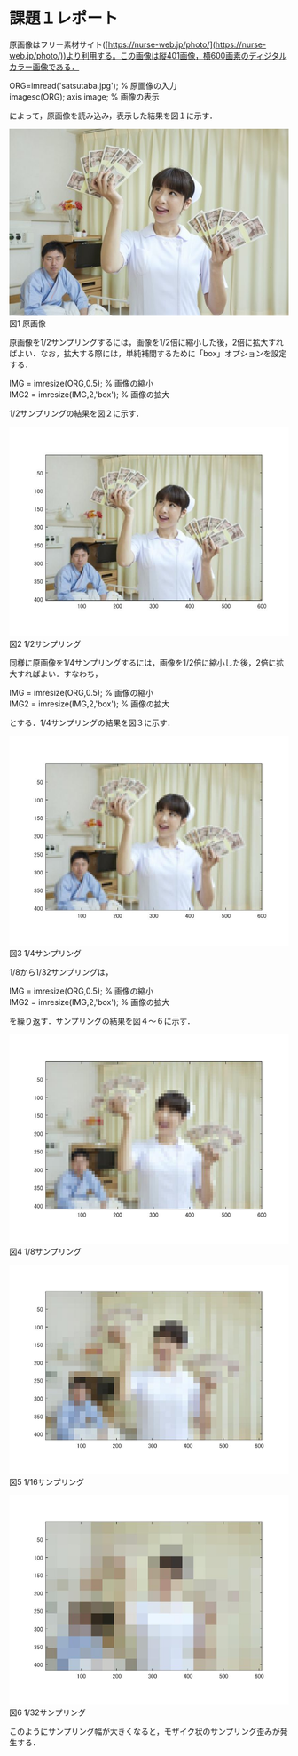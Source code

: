 # 課題１レポート

原画像はフリー素材サイト([https://nurse-web.jp/photo/](https://nurse-web.jp/photo/))より利用する。この画像は縦401画像，横600画素のディジタルカラー画像である．

ORG=imread('satsutaba.jpg'); % 原画像の入力  
imagesc(ORG); axis image; % 画像の表示

によって，原画像を読み込み，表示した結果を図１に示す．

![原画像](https://github.com/Sisk449/lecture_image_processing/blob/master/image/org_img.jpg?raw=true)  
図1 原画像

原画像を1/2サンプリングするには，画像を1/2倍に縮小した後，2倍に拡大すればよい．なお，拡大する際には，単純補間するために「box」オプションを設定する．

IMG = imresize(ORG,0.5); % 画像の縮小  
IMG2 = imresize(IMG,2,'box'); % 画像の拡大

1/2サンプリングの結果を図２に示す．

![原画像](https://github.com/Sisk449/lecture_image_processing/blob/master/image/Kadai1_1.jpg?raw=true)  
図2 1/2サンプリング

同様に原画像を1/4サンプリングするには，画像を1/2倍に縮小した後，2倍に拡大すればよい．すなわち，

IMG = imresize(ORG,0.5); % 画像の縮小  
IMG2 = imresize(IMG,2,'box'); % 画像の拡大

とする．1/4サンプリングの結果を図３に示す．

![原画像](https://github.com/Sisk449/lecture_image_processing/blob/master/image/Kadai1_2.jpg?raw=true)  
図3 1/4サンプリング

1/8から1/32サンプリングは，

IMG = imresize(ORG,0.5); % 画像の縮小  
IMG2 = imresize(IMG,2,'box'); % 画像の拡大

を繰り返す．サンプリングの結果を図４～６に示す．

![原画像](https://github.com/Sisk449/lecture_image_processing/blob/master/image/Kadai1_3.jpg?raw=true)  
図4 1/8サンプリング

![原画像](https://github.com/Sisk449/lecture_image_processing/blob/master/image/Kadai1_4.jpg?raw=true)  
図5 1/16サンプリング

![原画像](https://github.com/Sisk449/lecture_image_processing/blob/master/image/Kadai1_5.jpg?raw=true)  
図6 1/32サンプリング

このようにサンプリング幅が大きくなると，モザイク状のサンプリング歪みが発生する．
